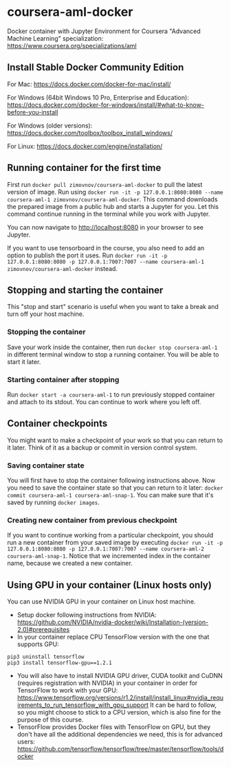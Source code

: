 # coursera-aml-docker
Docker container with Jupyter Environment for Coursera "Advanced Machine Learning" specialization: https://www.coursera.org/specializations/aml

## Install Stable Docker Community Edition
For Mac: https://docs.docker.com/docker-for-mac/install/

For Windows (64bit Windows 10 Pro, Enterprise and Education):
https://docs.docker.com/docker-for-windows/install/#what-to-know-before-you-install

For Windows (older versions):
https://docs.docker.com/toolbox/toolbox_install_windows/

For Linux: https://docs.docker.com/engine/installation/

## Running container for the first time
First run `docker pull zimovnov/coursera-aml-docker` to pull the latest version of image.
Run using `docker run -it -p 127.0.0.1:8080:8080 --name coursera-aml-1 zimovnov/coursera-aml-docker`.
This command downloads the prepared image from a public hub and starts a Jupyter for you. 
Let this command continue running in the terminal while you work with Jupyter.

You can now navigate to <http://localhost:8080> in your browser to see Jupyter.

If you want to use tensorboard in the course, you also need to add an option to publish the port it uses. Run
`docker run -it -p 127.0.0.1:8080:8080 -p 127.0.0.1:7007:7007 --name coursera-aml-1 zimovnov/coursera-aml-docker` instead.

## Stopping and starting the container
This "stop and start" scenario is useful when you want to take a break and turn off your host machine.

### Stopping the container
Save your work inside the container, then run `docker stop coursera-aml-1` in different terminal window 
to stop a running container. You will be able to start it later.

### Starting container after stopping
Run `docker start -a coursera-aml-1` to run previously stopped container and attach to its stdout.
You can continue to work where you left off.

## Container checkpoints
You might want to make a checkpoint of your work so that you can return to it later.
Think of it as a backup or commit in version control system.

### Saving container state
You will first have to stop the container following instructions above.
Now you need to save the container state so that you can return to it later:
`docker commit coursera-aml-1 coursera-aml-snap-1`. 
You can make sure that it's saved by running `docker images`.

### Creating new container from previous checkpoint
If you want to continue working from a particular checkpoint, you should run a new container from your
saved image by executing `docker run -it -p 127.0.0.1:8080:8080 -p 127.0.0.1:7007:7007 --name coursera-aml-2 coursera-aml-snap-1`.
Notice that we incremented index in the container name, because we created a new container.

## Using GPU in your container (Linux hosts only)
You can use NVIDIA GPU in your container on Linux host machine.
- Setup docker following instructions from NVIDIA: 
https://github.com/NVIDIA/nvidia-docker/wiki/Installation-(version-2.0)#prerequisites
- In your container replace CPU TensorFlow version with the one that supports GPU:
```
pip3 uninstall tensorflow
pip3 install tensorflow-gpu==1.2.1
```
- You will also have to install NVIDIA GPU driver, CUDA toolkit and CuDNN 
(requires registration with NVIDIA) 
in your container in order for TensorFlow to work with your GPU: 
https://www.tensorflow.org/versions/r1.2/install/install_linux#nvidia_requirements_to_run_tensorflow_with_gpu_support
It can be hard to follow, so you might choose to stick to a CPU version, 
which is also fine for the purpose of this course.
- TensorFlow provides Docker files with TensorFlow on GPU, but they don't have 
all the additional dependencies we need, this is for advanced users: 
https://github.com/tensorflow/tensorflow/tree/master/tensorflow/tools/docker 